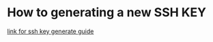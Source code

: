 
# How to generating a new SSH KEY

[link for ssh key generate guide](
https://docs.github.com/en/authentication/connecting-to-github-with-ssh/generating-a-new-ssh-key-and-adding-it-to-the-ssh-agent
)